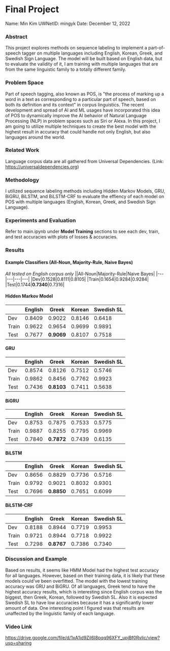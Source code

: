 # Final Project

Name: Min Kim
UWNetID: mingyk
Date: December 12, 2022

### Abstract
This project explores methods on sequence labeling to implement a part-of-speech tagger on multiple languages including English, Korean, Greek, and Swedish Sign Language. The model will be built based on English data, but to evaluate the validity of it, I am training with multiple languages that are from the same linguistic family to a totally different family.

### Problem Space
Part of speech tagging, also known as POS, is "the process of marking up a word in a text as corresponding to a particular part of speech, based on both its definition and its context" in corpus linguistics. The recent development and spread of AI and ML usages have incorporated this idea of POS to dynamically improve the AI behavior of Natural Language Processing (NLP) in problem spaces such as Siri or Alexa. In this project, I am going to utilize multiple techniques to create the best model with the highest result in accuracy that could handle not only English, but also languages around the world.

### Related Work
Language corpus data are all gathered from Universal Dependencies. (Link: https://universaldependencies.org)

### Methodology
I utilized sequence labeling methods including Hidden Markov Models, GRU, BiGRU, BiLSTM, and BiLSTM-CRF to evaluate the effiency of each model on POS with multiple languages (English, Korean, Greek, and Swedish Sign Language).

### Experiments and Evaluation
Refer to main.ipynb under **Model Training** sections to see each dev, train, and test accuracies with plots of losses & accuracies.

### Results
#### Example Classifiers (All-Noun, Majority-Rule, Naive Bayes)
*All tested on English corpus only*
||All-Noun|Majority-Rule|Naive Bayes|
|---|---|---|---|
|Dev|0.1528|0.8111|0.8105|
|Train|0.1654|0.9284|0.9284|
|Test|0.1744|**0.7340**|0.7316|

#### Hidden Markov Model
||English|Greek|Korean|Swedish SL|
|---|---|---|---|---|
|Dev|0.8409|0.9022|0.8146|0.6418|
|Train|0.9622|0.9654|0.9699|0.9891|
|Test|0.7677|**0.9069**|0.8107|0.7518|

#### GRU
||English|Greek|Korean|Swedish SL|
|---|---|---|---|---|
|Dev|0.8574|0.8126|0.7512|0.5746|
|Train|0.9862|0.8456|0.7762|0.9923|
|Test|0.7436|**0.8103**|0.7411|0.5638|

#### BiGRU
||English|Greek|Korean|Swedish SL|
|---|---|---|---|---|
|Dev|0.8753|0.7875|0.7533|0.5775|
|Train|0.9887|0.8255|0.7795|0.9969|
|Test|0.7840|**0.7872**|0.7439|0.6135|

#### BiLSTM
||English|Greek|Korean|Swedish SL|
|---|---|---|---|---|
|Dev|0.8656|0.8829|0.7736|0.5716|
|Train|0.9792|0.9021|0.8032|0.9301|
|Test|0.7696|**0.8850**|0.7651|0.6099|

#### BiLSTM-CRF
||English|Greek|Korean|Swedish SL|
|---|---|---|---|---|
|Dev|0.8188|0.8944|0.7719|0.9953|
|Train|0.9721|0.8944|0.7718|0.9922|
|Test|0.7298|**0.8767**|0.7386|0.7340|

### Discussion and Example
Based on results, it seems like HMM Model had the highest test accuracy for all languages. However, based on their training data, it is likely that these models could've been overfitted. The model with the lowest training accuracy was GRU and BiGRU. Of all languages, Greek tend to have the highest accuracy results, which is interesting since English corpus was the biggest, then Greek, Korean, followed by Swedish SL. Also it is expected Swedish SL to have low accuracies because it has a significantly lower amount of data. One interesting point I figured was that results are unaffected by the linguistic family of each language.

### Video Link
https://drive.google.com/file/d/1xA1id9Zil6I8pqq96XFY_upjBf0Rvlic/view?usp=sharing